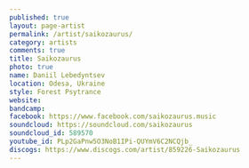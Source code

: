 ```yaml
---
published: true
layout: page-artist
permalink: /artist/saikozaurus/
category: artists
comments: true
title: Saikozaurus
photo: true
name: Daniil Lebedyntsev
location: Odesa, Ukraine
style: Forest Psytrance
website: 
bandcamp: 
facebook: https://www.facebook.com/saikozaurus.music
soundcloud: https://soundcloud.com/saikozaurus
soundcloud_id: 589570
youtube_id: PLp2GaPnw5O3NoB1IPi-QUYmV6C2NCQjb_
discogs: https://www.discogs.com/artist/859226-Saikozaurus
---
```

